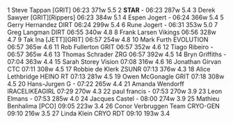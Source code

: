   1  Steve Tappan  [GRIT]  06:23    371w  5.5
  2  __STAR__  -  06:23    287w  5.4
  3  Derek Sawyer  [GRIT][Rippers]  06:23    384w  5.1
  4  Espen Jogert  -  06:24    366w  5.4
  5  Gerry Hernandez  DIRT  06:24    299w  5.4
  6  Rune Jogert  -  06:31    353w  5.0
  7  Greg Langman  DIRT  06:55    340w  4.8
  8  Frank Larsen  Vikings  06:56    328w  4.7
  9  Tak Ina  [JETT][GRIT]  06:57    254w  4.8
 10  Mark Furth  EVOLUTION  06:57    365w  4.6
 11  Rob Fullerton  GRIT  06:57    352w  4.6
 12  Tiago Ribeiro  -  06:57    365w  4.6
 13  Thomas Schrader  ZRG  06:57    392w  4.5
 14  Bryn Griffiths  -  07:04    363w  4.4
 15  Sarah Storey  Vision  07:08    316w  4.6
 16  Jonathan Girvan  CTC  07:11    308w  4.5
 17  Robbie de Klerk  ZSUNR  07:13    376w  4.3
 18  Alice Lethbridge  HEINO RT  07:13    281w  4.5
 19  Owen McGonagle  GRIT  07:18    308w  4.5
 20  Hans-Jurgen G  -  07:22    265w  4.4
 21  Amanda Wendorff  IRACELIKEAGIRL  07:29    270w  4.3
 22  paul francis  -  07:53    270w  3.9
 23  Leon Elmans  -  07:53    285w  4.0
 24  Jacques Castel  -  08:00    274w  3.9
 25  Mathieu Benhalima  [PCO]    09:05    223w  3.4
 26  Conor Verbruggen  Team CRYO-GEN  09:10    216w  3.5
 27  Linda Klein  CRYO RDT  09:10    193w  3.4
